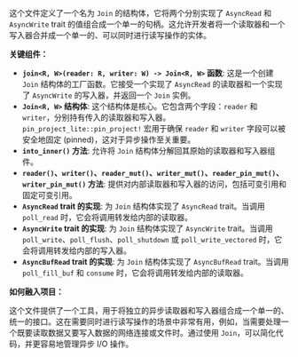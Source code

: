 这个文件定义了一个名为 `Join` 的结构体，它将两个分别实现了 `AsyncRead` 和 `AsyncWrite` trait 的值组合成一个单一的句柄。这允许开发者将一个读取器和一个写入器合并成一个单一的、可以同时进行读写操作的实体。

**关键组件：**

*   **`join<R, W>(reader: R, writer: W) -> Join<R, W>` 函数**: 这是一个创建 `Join` 结构体的工厂函数。它接受一个实现了 `AsyncRead` 的读取器和一个实现了 `AsyncWrite` 的写入器，并返回一个 `Join` 实例。
*   **`Join<R, W>` 结构体**:  这个结构体是核心。它包含两个字段：`reader` 和 `writer`，分别持有传入的读取器和写入器。  `pin_project_lite::pin_project!` 宏用于确保 `reader` 和 `writer` 字段可以被安全地固定 (pinned)，这对于异步操作至关重要。
*   **`into_inner()` 方法**:  允许将 `Join` 结构体分解回其原始的读取器和写入器组件。
*   **`reader()`、`writer()`、`reader_mut()`、`writer_mut()`、`reader_pin_mut()`、`writer_pin_mut()` 方法**:  提供对内部读取器和写入器的访问，包括可变引用和固定可变引用。
*   **`AsyncRead` trait 的实现**:  为 `Join` 结构体实现了 `AsyncRead` trait。当调用 `poll_read` 时，它会将调用转发给内部的读取器。
*   **`AsyncWrite` trait 的实现**:  为 `Join` 结构体实现了 `AsyncWrite` trait。当调用 `poll_write`、`poll_flush`、`poll_shutdown` 或 `poll_write_vectored` 时，它会将调用转发给内部的写入器。
*   **`AsyncBufRead` trait 的实现**: 为 `Join` 结构体实现了 `AsyncBufRead` trait。当调用 `poll_fill_buf` 和 `consume` 时，它会将调用转发给内部的读取器。

**如何融入项目：**

这个文件提供了一个工具，用于将独立的异步读取器和写入器组合成一个单一的、统一的接口。这在需要同时进行读写操作的场景中非常有用，例如，当需要处理一个既要读取数据又要写入数据的网络连接或文件时。通过使用 `Join`，可以简化代码，并更容易地管理异步 I/O 操作。
